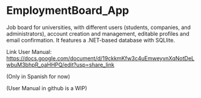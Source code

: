 # EmploymentBoard_App
Job board for universities, with different users (students, companies, and administrators), account creation and management, editable profiles and email confirmation. It features a .NET-based database with SQLlite.

Link User Manual: https://docs.google.com/document/d/19ckkmKfw3c4uEmweyvnXqNotDeLwbuM3bhpR_oaHHPQ/edit?usp=share_link

(Only in Spanish for now)

(User Manual in github is a WIP)

